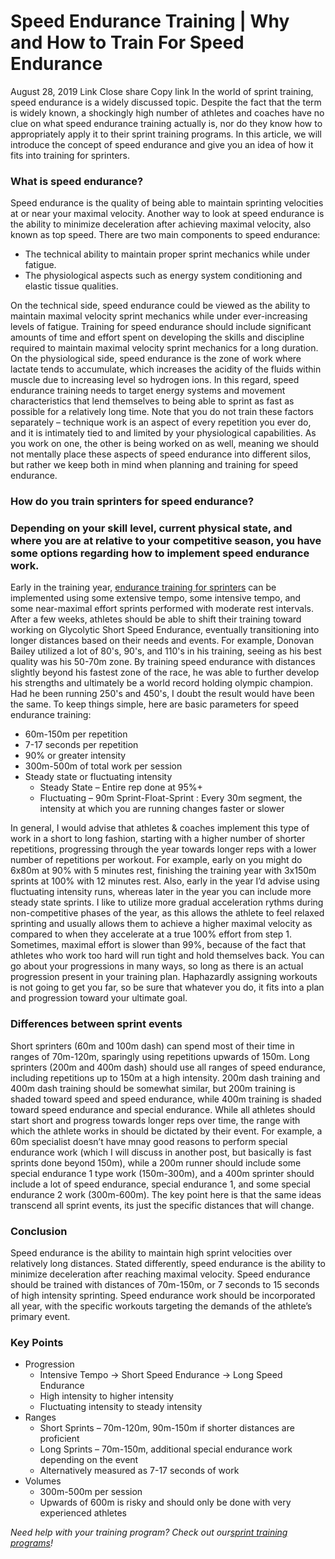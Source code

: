 #  Speed Endurance Training | Why and How to Train For Speed Endurance 
August 28, 2019
Link
Close share Copy link
In the world of sprint training, speed endurance is a widely discussed topic. Despite the fact that the term is widely known, a shockingly high number of athletes and coaches have no clue on what speed endurance training actually is, nor do they know how to appropriately apply it to their sprint training programs. In this article, we will introduce the concept of speed endurance and give you an idea of how it fits into training for sprinters.
### What is speed endurance?
Speed endurance is the quality of being able to maintain sprinting velocities at or near your maximal velocity. Another way to look at speed endurance is the ability to minimize deceleration after achieving maximal velocity, also known as top speed.
There are two main components to speed endurance:
  * The technical ability to maintain proper sprint mechanics while under fatigue.
  * The physiological aspects such as energy system conditioning and elastic tissue qualities.


On the technical side, speed endurance could be viewed as the ability to maintain maximal velocity sprint mechanics while under ever-increasing levels of fatigue. Training for speed endurance should include significant amounts of time and effort spent on developing the skills and discipline required to maintain maximal velocity sprint mechanics for a long duration.
On the physiological side, speed endurance is the zone of work where lactate tends to accumulate, which increases the acidity of the fluids within muscle due to increasing level so hydrogen ions. In this regard, speed endurance training needs to target energy systems and movement characteristics that lend themselves to being able to sprint as fast as possible for a relatively long time.
Note that you do not train these factors separately – technique work is an aspect of every repetition you ever do, and it is intimately tied to and limited by your physiological capabilities. As you work on one, the other is being worked on as well, meaning we should not mentally place these aspects of speed endurance into different silos, but rather we keep both in mind when planning and training for speed endurance.
### How do you train sprinters for speed endurance?
### 
### Depending on your skill level, current physical state, and where you are at relative to your competitive season, you have some options regarding how to implement speed endurance work.
Early in the training year, [endurance training for sprinters](https://www.youtube.com/watch?v=5Se28U5OcMk "Endurance Training For Sprinters Video") can be implemented using some extensive tempo, some intensive tempo, and some near-maximal effort sprints performed with moderate rest intervals.
After a few weeks, athletes should be able to shift their training toward working on Glycolytic Short Speed Endurance, eventually transitioning into longer distances based on their needs and events.
For example, Donovan Bailey utilized a lot of 80's, 90's, and 110's in his training, seeing as his best quality was his 50-70m zone. By training speed endurance with distances slightly beyond his fastest zone of the race, he was able to further develop his strengths and ultimately be a world record holding olympic champion. Had he been running 250's and 450's, I doubt the result would have been the same.
To keep things simple, here are basic parameters for speed endurance training:
  * 60m-150m per repetition
  * 7-17 seconds per repetition
  * 90% or greater intensity
  * 300m-500m of total work per session
  * Steady state or fluctuating intensity 
    * Steady State – Entire rep done at 95%+
    * Fluctuating – 90m Sprint-Float-Sprint : Every 30m segment, the intensity at which you are running changes faster or slower


In general, I would advise that athletes & coaches implement this type of work in a short to long fashion, starting with a higher number of shorter repetitions, progressing through the year towards longer reps with a lower number of repetitions per workout. For example, early on you might do 6x80m at 90% with 5 minutes rest, finishing the training year with 3x150m sprints at 100% with 12 minutes rest.
Also, early in the year I’d advise using fluctuating intensity runs, whereas later in the year you can include more steady state sprints. I like to utilize more gradual acceleration rythms during non-competitive phases of the year, as this allows the athlete to feel relaxed sprinting and usually allows them to achieve a higher maximal velocity as compared to when they accelerate at a true 100% effort from step 1. Sometimes, maximal effort is slower than 99%, because of the fact that athletes who work too hard will run tight and hold themselves back.
You can go about your progressions in many ways, so long as there is an actual progression present in your training plan. Haphazardly assigning workouts is not going to get you far, so be sure that whatever you do, it fits into a plan and progression toward your ultimate goal.
### 
### Differences between sprint events
Short sprinters (60m and 100m dash) can spend most of their time in ranges of 70m-120m, sparingly using repetitions upwards of 150m. Long sprinters (200m and 400m dash) should use all ranges of speed endurance, including repetitions up to 150m at a high intensity. 200m dash training and 400m dash training should be somewhat similar, but 200m training is shaded toward speed and speed endurance, while 400m training is shaded toward speed endurance and special endurance.
While all athletes should start short and progress towards longer reps over time, the range with which the athlete works in should be dictated by their event. For example, a 60m specialist doesn’t have mnay good reasons to perform special endurance work (which I will discuss in another post, but basically is fast sprints done beyond 150m), while a 200m runner should include some special endurance 1 type work (150m-300m), and a 400m sprinter should include a lot of speed endurance, special endurance 1, and some special endurance 2 work (300m-600m). The key point here is that the same ideas transcend all sprint events, its just the specific distances that will change.  
  

### Conclusion
Speed endurance is the ability to maintain high sprint velocities over relatively long distances. Stated differently, speed endurance is the ability to minimize deceleration after reaching maximal velocity. Speed endurance should be trained with distances of 70m-150m, or 7 seconds to 15 seconds of high intensity sprinting. Speed endurance work should be incorporated all year, with the specific workouts targeting the demands of the athlete’s primary event.  
  

### Key Points
  * Progression 
    * Intensive Tempo -> Short Speed Endurance -> Long Speed Endurance
    * High intensity to higher intensity
    * Fluctuating intensity to steady intensity
  * Ranges 
    * Short Sprints – 70m-120m, 90m-150m if shorter distances are proficient
    * Long Sprints – 70m-150m, additional special endurance work depending on the event
    * Alternatively measured as 7-17 seconds of work
  * Volumes 
    * 300m-500m per session
    * Upwards of 600m is risky and should only be done with very experienced athletes


_Need help with your training program? Check out our[sprint training programs](https://sprintingworkouts.com/ "sprint training programs")!_
[ ](https://sprintingworkouts.com/blogs/training)
